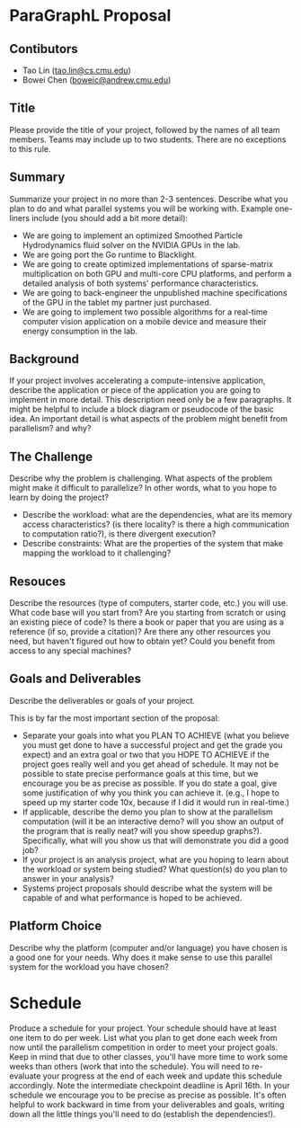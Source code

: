 # ParaGraphL Proposal
## Contibutors
- Tao Lin (tao.lin@cs.cmu.edu)
- Bowei Chen (boweic@andrew.cmu.edu)

## Title
Please provide the title of your project, followed by the names of all team members. Teams may include up to two students. There are no exceptions to this rule.

## Summary
Summarize your project in no more than 2-3 sentences. Describe what you plan to do and what parallel systems you will be working with. Example one-liners include (you should add a bit more detail):

- We are going to implement an optimized Smoothed Particle Hydrodynamics fluid solver on the NVIDIA GPUs in the lab.
- We are going port the Go runtime to Blacklight.
- We are going to create optimized implementations of sparse-matrix multiplication on both GPU and multi-core CPU platforms, and perform a detailed analysis of both systems' performance characteristics.
- We are going to back-engineer the unpublished machine specifications of the GPU in the tablet my partner just purchased.
- We are going to implement two possible algorithms for a real-time computer vision application on a mobile device and measure their energy consumption in the lab.

## Background
If your project involves accelerating a compute-intensive application, describe the application or piece of the application you are going to implement in more detail. This description need only be a few paragraphs. It might be helpful to include a block diagram or pseudocode of the basic idea. An important detail is what aspects of the problem might benefit from parallelism? and why?

## The Challenge
Describe why the problem is challenging. What aspects of the problem might make it difficult to parallelize? In other words, what to you hope to learn by doing the project?

- Describe the workload: what are the dependencies, what are its memory access characteristics? (is there locality? is there a high communication to computation ratio?), is there divergent execution?
- Describe constraints: What are the properties of the system that make mapping the workload to it challenging?

## Resouces
Describe the resources (type of computers, starter code, etc.) you will use. What code base will you start from? Are you starting from scratch or using an existing piece of code? Is there a book or paper that you are using as a reference (if so, provide a citation)? Are there any other resources you need, but haven't figured out how to obtain yet? Could you benefit from access to any special machines?

## Goals and Deliverables
Describe the deliverables or goals of your project.

This is by far the most important section of the proposal:

- Separate your goals into what you PLAN TO ACHIEVE (what you believe you must get done to have a successful project and get the grade you expect) and an extra goal or two that you HOPE TO ACHIEVE if the project goes really well and you get ahead of schedule. It may not be possible to state precise performance goals at this time, but we encourage you be as precise as possible. If you do state a goal, give some justification of why you think you can achieve it. (e.g., I hope to speed up my starter code 10x, because if I did it would run in real-time.)
- If applicable, describe the demo you plan to show at the parallelism computation (will it be an interactive demo? will you show an output of the program that is really neat? will you show speedup graphs?). Specifically, what will you show us that will demonstrate you did a good job?
- If your project is an analysis project, what are you hoping to learn about the workload or system being studied? What question(s) do you plan to answer in your analysis?
- Systems project proposals should describe what the system will be capable of and what performance is hoped to be achieved.

## Platform Choice
Describe why the platform (computer and/or language) you have chosen is a good one for your needs. Why does it make sense to use this parallel system for the workload you have chosen?

# Schedule
Produce a schedule for your project. Your schedule should have at least one item to do per week. List what you plan to get done each week from now until the parallelism competition in order to meet your project goals. Keep in mind that due to other classes, you'll have more time to work some weeks than others (work that into the schedule). You will need to re-evaluate your progress at the end of each week and update this schedule accordingly. Note the intermediate checkpoint deadline is April 16th. In your schedule we encourage you to be precise as precise as possible. It's often helpful to work backward in time from your deliverables and goals, writing down all the little things you'll need to do (establish the dependencies!).
